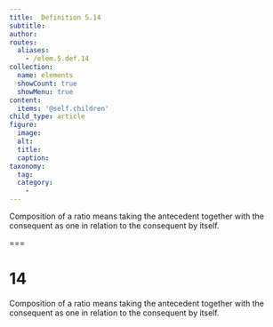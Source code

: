 ```yaml
---
title:  Definition 5.14
subtitle: 
author:
routes:
  aliases:
    - /elem.5.def.14
collection:
  name: elements
  showCount: true
  showMenu: true
content:
  items: '@self.children'
child_type: article
figure:
  image:
  alt:
  title:
  caption:
taxonomy:
  tag:
  category:
    - 
---
```


<p><hi rend="bold">Composition of a ratio</hi> means taking the antecedent together with the consequent as one in relation to the consequent by itself.</p>

===

<h1>14</h1><pb n="115"/>
<p><span class="bold">Composition of a ratio</span> means taking the antecedent together with the consequent as one in relation to the consequent by itself.</p>
